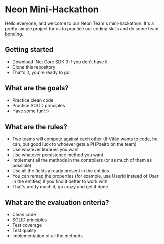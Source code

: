# Neon Mini-Hackathon
Hello everyone, and welcome to our Neon Team's mini-hackathon. It's a pretty simple project for us to practice our coding skills and do some team bonding.

## Getting started
* Download .Net Core SDK 3 if you don't have it
* Clone this repository
* That's it, you're ready to go!

## What are the goals?
* Practice clean code
* Practice SOLID principles
* Have some fun! :)

## What are the rules?
* Two teams will compete against each other (If Vitão wants to code, he can, but good luck to whoever gets a PHPzeiro on the team)
* Use whatever libraries you want
* Use whatever persistence method you want
* Implement all the methods in the controllers (or as much of them as possible)
* Use all the fields already present in the entities
* You can remap the properties (for example, use UserId instead of User in the entities) if you find it better to work with
* That's pretty much it, go crazy and get it done

## What are the evaluation criteria?
* Clean code
* SOLID principles
* Test coverage
* Test quality
* Implementation of all the methods